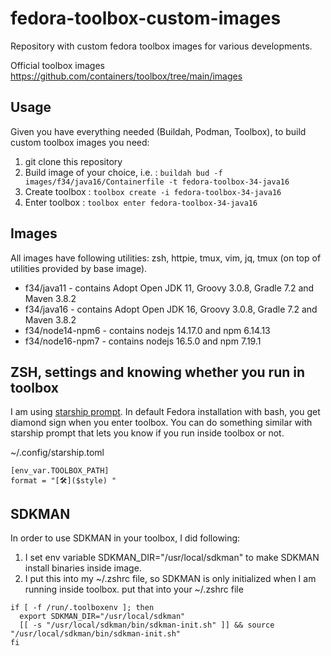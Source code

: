 # fedora-toolbox-custom-images
Repository with custom fedora toolbox images for various developments.

Official toolbox images https://github.com/containers/toolbox/tree/main/images

## Usage 
Given you have everything needed (Buildah, Podman, Toolbox), to build custom toolbox images you need:
1. git clone this repository
2. Build image of your choice, i.e. : ```buildah bud -f images/f34/java16/Containerfile -t fedora-toolbox-34-java16```
3. Create toolbox : ```toolbox create -i fedora-toolbox-34-java16```
4. Enter toolbox : ```toolbox enter fedora-toolbox-34-java16```

## Images
All images have following utilities: zsh, httpie, tmux, vim, jq, tmux (on top of utilities provided by base image).

* f34/java11 - contains Adopt Open JDK 11, Groovy 3.0.8, Gradle 7.2 and Maven 3.8.2
* f34/java16 - contains Adopt Open JDK 16, Groovy 3.0.8, Gradle 7.2 and Maven 3.8.2
* f34/node14-npm6 - contains nodejs 14.17.0 and npm 6.14.13
* f34/node16-npm7 - contains nodejs 16.5.0 and npm 7.19.1

## ZSH, settings and knowing whether you run in toolbox
I am using [starship prompt](https://starship.rs/). In default Fedora installation with bash, you get diamond sign when you enter toolbox. You can do something similar with starship prompt that lets you know if you run inside toolbox or not.

~/.config/starship.toml
```
[env_var.TOOLBOX_PATH]
format = "[🛠️]($style) "
```

## SDKMAN
In order to use SDKMAN in your toolbox, I did following:

1. I set env variable SDKMAN_DIR="/usr/local/sdkman" to make SDKMAN install binaries inside image.
2. I put this into my ~/.zshrc file, so SDKMAN is only initialized when I am running inside toolbox.
put that into your ~/.zshrc file

```
if [ -f /run/.toolboxenv ]; then
  export SDKMAN_DIR="/usr/local/sdkman"
  [[ -s "/usr/local/sdkman/bin/sdkman-init.sh" ]] && source "/usr/local/sdkman/bin/sdkman-init.sh"
fi
```

